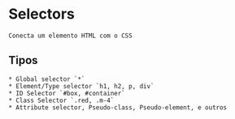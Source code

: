 # Selectors
    Conecta um elemento HTML com o CSS

## Tipos
    * Global selector `*`
    * Element/Type selector `h1, h2, p, div`
    * ID Selector `#box, #container`
    * Class Selector `.red, .m-4`
    * Attribute selector, Pseudo-class, Pseudo-element, e outros
